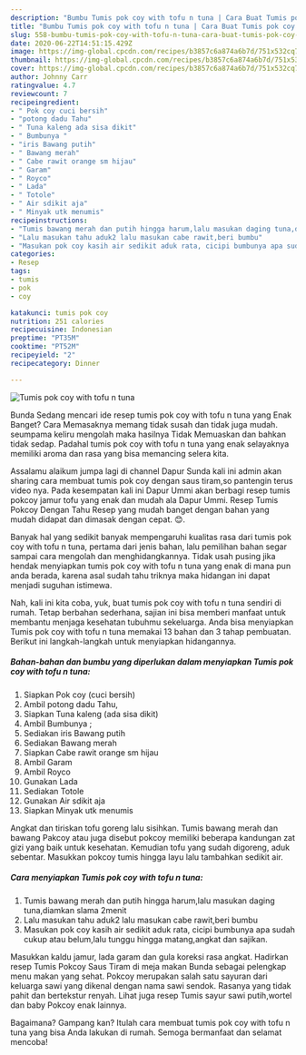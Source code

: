 ```yaml
---
description: "Bumbu Tumis pok coy with tofu n tuna | Cara Buat Tumis pok coy with tofu n tuna Yang Sedap"
title: "Bumbu Tumis pok coy with tofu n tuna | Cara Buat Tumis pok coy with tofu n tuna Yang Sedap"
slug: 558-bumbu-tumis-pok-coy-with-tofu-n-tuna-cara-buat-tumis-pok-coy-with-tofu-n-tuna-yang-sedap
date: 2020-06-22T14:51:15.429Z
image: https://img-global.cpcdn.com/recipes/b3857c6a874a6b7d/751x532cq70/tumis-pok-coy-with-tofu-n-tuna-foto-resep-utama.jpg
thumbnail: https://img-global.cpcdn.com/recipes/b3857c6a874a6b7d/751x532cq70/tumis-pok-coy-with-tofu-n-tuna-foto-resep-utama.jpg
cover: https://img-global.cpcdn.com/recipes/b3857c6a874a6b7d/751x532cq70/tumis-pok-coy-with-tofu-n-tuna-foto-resep-utama.jpg
author: Johnny Carr
ratingvalue: 4.7
reviewcount: 7
recipeingredient:
- " Pok coy cuci bersih"
- "potong dadu Tahu"
- " Tuna kaleng ada sisa dikit"
- " Bumbunya "
- "iris Bawang putih"
- " Bawang merah"
- " Cabe rawit orange sm hijau"
- " Garam"
- " Royco"
- " Lada"
- " Totole"
- " Air sdikit aja"
- " Minyak utk menumis"
recipeinstructions:
- "Tumis bawang merah dan putih hingga harum,lalu masukan daging tuna,diamkan slama 2menit"
- "Lalu masukan tahu aduk2 lalu masukan cabe rawit,beri bumbu"
- "Masukan pok coy kasih air sedikit aduk rata, cicipi bumbunya apa sudah cukup atau belum,lalu tunggu hingga matang,angkat dan sajikan."
categories:
- Resep
tags:
- tumis
- pok
- coy

katakunci: tumis pok coy 
nutrition: 251 calories
recipecuisine: Indonesian
preptime: "PT35M"
cooktime: "PT52M"
recipeyield: "2"
recipecategory: Dinner

---
```



![Tumis pok coy with tofu n tuna](https://img-global.cpcdn.com/recipes/b3857c6a874a6b7d/751x532cq70/tumis-pok-coy-with-tofu-n-tuna-foto-resep-utama.jpg)

Bunda Sedang mencari ide resep tumis pok coy with tofu n tuna yang Enak Banget? Cara Memasaknya memang tidak susah dan tidak juga mudah. seumpama keliru mengolah maka hasilnya Tidak Memuaskan dan bahkan tidak sedap. Padahal tumis pok coy with tofu n tuna yang enak selayaknya memiliki aroma dan rasa yang bisa memancing selera kita.

Assalamu alaikum jumpa lagi di channel Dapur Sunda kali ini admin akan sharing cara membuat tumis pok coy dengan saus tiram,so pantengin terus video nya. Pada kesempatan kali ini Dapur Ummi akan berbagi resep tumis pokcoy jamur tofu yang enak dan mudah ala Dapur Ummi. Resep Tumis Pokcoy Dengan Tahu Resep yang mudah banget dengan bahan yang mudah didapat dan dimasak dengan cepat. 😊.

Banyak hal yang sedikit banyak mempengaruhi kualitas rasa dari tumis pok coy with tofu n tuna, pertama dari jenis bahan, lalu pemilihan bahan segar sampai cara mengolah dan menghidangkannya. Tidak usah pusing jika hendak menyiapkan tumis pok coy with tofu n tuna yang enak di mana pun anda berada, karena asal sudah tahu triknya maka hidangan ini dapat menjadi suguhan istimewa.


Nah, kali ini kita coba, yuk, buat tumis pok coy with tofu n tuna sendiri di rumah. Tetap berbahan sederhana, sajian ini bisa memberi manfaat untuk membantu menjaga kesehatan tubuhmu sekeluarga. Anda bisa menyiapkan Tumis pok coy with tofu n tuna memakai 13 bahan dan 3 tahap pembuatan. Berikut ini langkah-langkah untuk menyiapkan hidangannya.

<!--inarticleads1-->

##### Bahan-bahan dan bumbu yang diperlukan dalam menyiapkan Tumis pok coy with tofu n tuna:

1. Siapkan  Pok coy (cuci bersih)
1. Ambil potong dadu Tahu,
1. Siapkan  Tuna kaleng (ada sisa dikit)
1. Ambil  Bumbunya ;
1. Sediakan iris Bawang putih
1. Sediakan  Bawang merah
1. Siapkan  Cabe rawit orange sm hijau
1. Ambil  Garam
1. Ambil  Royco
1. Gunakan  Lada
1. Sediakan  Totole
1. Gunakan  Air sdikit aja
1. Siapkan  Minyak utk menumis


Angkat dan tiriskan tofu goreng lalu sisihkan. Tumis bawang merah dan bawang Pakcoy atau juga disebut pokcoy memiliki beberapa kandungan zat gizi yang baik untuk kesehatan. Kemudian tofu yang sudah digoreng, aduk sebentar. Masukkan pokcoy tumis hingga layu lalu tambahkan sedikit air. 

<!--inarticleads2-->

##### Cara menyiapkan Tumis pok coy with tofu n tuna:

1. Tumis bawang merah dan putih hingga harum,lalu masukan daging tuna,diamkan slama 2menit
1. Lalu masukan tahu aduk2 lalu masukan cabe rawit,beri bumbu
1. Masukan pok coy kasih air sedikit aduk rata, cicipi bumbunya apa sudah cukup atau belum,lalu tunggu hingga matang,angkat dan sajikan.


Masukkan kaldu jamur, lada garam dan gula koreksi rasa angkat. Hadirkan resep Tumis Pokcoy Saus Tiram di meja makan Bunda sebagai pelengkap menu makan yang sehat. Pokcoy merupakan salah satu sayuran dari keluarga sawi yang dikenal dengan nama sawi sendok. Rasanya yang tidak pahit dan bertekstur renyah. Lihat juga resep Tumis sayur sawi putih,wortel dan baby Pokcoy enak lainnya. 

Bagaimana? Gampang kan? Itulah cara membuat tumis pok coy with tofu n tuna yang bisa Anda lakukan di rumah. Semoga bermanfaat dan selamat mencoba!
